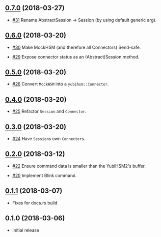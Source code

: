 ## [0.7.0] (2018-03-27)

[0.7.0]: https://github.com/tendermint/yubihsm-rs/compare/v0.6.0...v0.7.0

* [#31](https://github.com/tendermint/yubihsm-rs/pull/31)
  Rename AbstractSession -> Session (by using default generic arg).

## [0.6.0] (2018-03-20)

[0.6.0]: https://github.com/tendermint/yubihsm-rs/compare/v0.5.0...v0.6.0

* [#30](https://github.com/tendermint/yubihsm-rs/pull/30)
  Make MockHSM (and therefore all Connectors) Send-safe.

* [#29](https://github.com/tendermint/yubihsm-rs/pull/29)
  Expose connector status as an (Abstract)Session method.

## [0.5.0] (2018-03-20)

[0.5.0]: https://github.com/tendermint/yubihsm-rs/compare/v0.4.0...v0.5.0

* [#28](https://github.com/tendermint/yubihsm-rs/pull/28)
  Convert `MockHSM` into a `yubihsm::Connector`.

## [0.4.0] (2018-03-20)

[0.4.0]: https://github.com/tendermint/yubihsm-rs/compare/v0.3.0...v0.4.0

* [#25](https://github.com/tendermint/yubihsm-rs/pull/25)
  Refactor `Session` and `Connector`.

## [0.3.0] (2018-03-20)

[0.3.0]: https://github.com/tendermint/yubihsm-rs/compare/v0.2.0...v0.3.0

* [#24](https://github.com/tendermint/yubihsm-rs/pull/24)
  Have `Session`s own `Connector`s.

## [0.2.0] (2018-03-12)

[0.2.0]: https://github.com/tendermint/yubihsm-rs/compare/v0.1.1...v0.2.0

* [#22](https://github.com/tendermint/yubihsm-rs/pull/22)
  Ensure command data is smaller than the YubiHSM2's buffer.

* [#20](https://github.com/tendermint/yubihsm-rs/pull/22)
  Implement Blink command.

## [0.1.1] (2018-03-07)

[0.1.1]: https://github.com/tendermint/yubihsm-rs/compare/v0.1.0...v0.1.1

* Fixes for docs.rs build

## 0.1.0 (2018-03-06)

* Initial release
